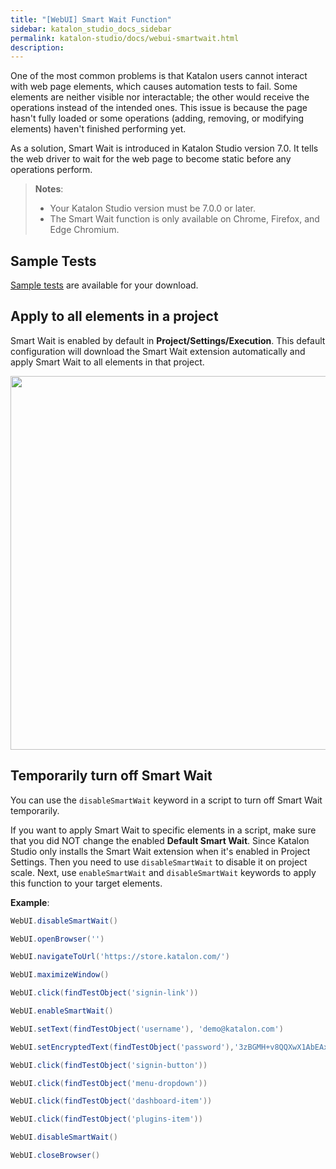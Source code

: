 ```yaml
---
title: "[WebUI] Smart Wait Function" 
sidebar: katalon_studio_docs_sidebar
permalink: katalon-studio/docs/webui-smartwait.html 
description: 
---
```


One of the most common problems is that Katalon users cannot interact with web page elements, which causes automation tests to fail. Some elements are neither visible nor interactable; the other would receive the operations instead of the intended ones. This issue is because the page hasn't fully loaded or some operations (adding, removing, or modifying elements) haven't finished performing yet.

As a solution, Smart Wait is introduced in Katalon Studio version 7.0. It tells the web driver to wait for the web page to become static before any operations perform.

> **Notes**:
>
> * Your Katalon Studio version must be 7.0.0 or later.
> * The Smart Wait function is only available on Chrome, Firefox, and Edge Chromium.

## Sample Tests

[Sample tests](https://github.com/katalon-studio-samples/smart-wait-example-tests) are available for your download.

## Apply to all elements in a project

Smart Wait is enabled by default in **Project/Settings/Execution**. This default configuration will download the Smart Wait extension automatically and apply Smart Wait to all elements in that project.

<img src="https://github.com/katalon-studio/docs-images/raw/master/katalon-studio/docs/webui-smartwait/smartwait.png" width="799" height="598">

## Temporarily turn off Smart Wait

You can use the `disableSmartWait` keyword in a script to turn off Smart Wait temporarily.

If you want to apply Smart Wait to specific elements in a script, make sure that you did NOT change the enabled **Default Smart Wait**. Since Katalon Studio only installs the Smart Wait extension when it's enabled in Project Settings. Then you need to use `disableSmartWait` to disable it on project scale. Next, use `enableSmartWait` and `disableSmartWait` keywords to apply this function to your target elements.

**Example**:

```groovy
WebUI.disableSmartWait()

WebUI.openBrowser('')

WebUI.navigateToUrl('https://store.katalon.com/')

WebUI.maximizeWindow()

WebUI.click(findTestObject('signin-link'))

WebUI.enableSmartWait()

WebUI.setText(findTestObject('username'), 'demo@katalon.com')

WebUI.setEncryptedText(findTestObject('password'),'3zBGMH+v8QQXwX1AbEAx2g==')

WebUI.click(findTestObject('signin-button'))

WebUI.click(findTestObject('menu-dropdown'))

WebUI.click(findTestObject('dashboard-item'))

WebUI.click(findTestObject('plugins-item'))

WebUI.disableSmartWait()

WebUI.closeBrowser()
```
